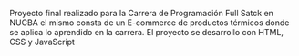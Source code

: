 Proyecto final realizado para la Carrera de Programación Full Satck en NUCBA
el mismo consta de un E-commerce de productos térmicos donde se aplica lo aprendido en la carrera.
El proyecto se desarrollo con HTML, CSS y JavaScript
